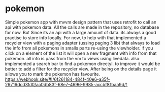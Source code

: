 # pokemon

Simple pokemon app with mvvm design pattern that uses retrofit to call an api with pokemon data. All the calls are made in the repository, no database for now.  But Since its an api with a large amount of data. its always a good practise to store info locally. For now, to help with that  implemented a recycler view with a paging adapter (ussing paging 3 lib) that always to load the info from all pokemons in smalls parts re-using the viewholder. if you click on a element of the list it will open a new fragment with info from that pokemon.  all info is pass from the vm to views using livedata. also implemented a search bar to find a pokemon directyl. to improve it would be better to add a filter for the recycler view.
After being on the details page it allows you to mark the pokemon has favourite.
 https://webhook.site/#!/6f261184-484f-40e6-a35f-26716dcd3fd0/aa0db83f-68e7-4696-9985-accbf81baa9d/1

